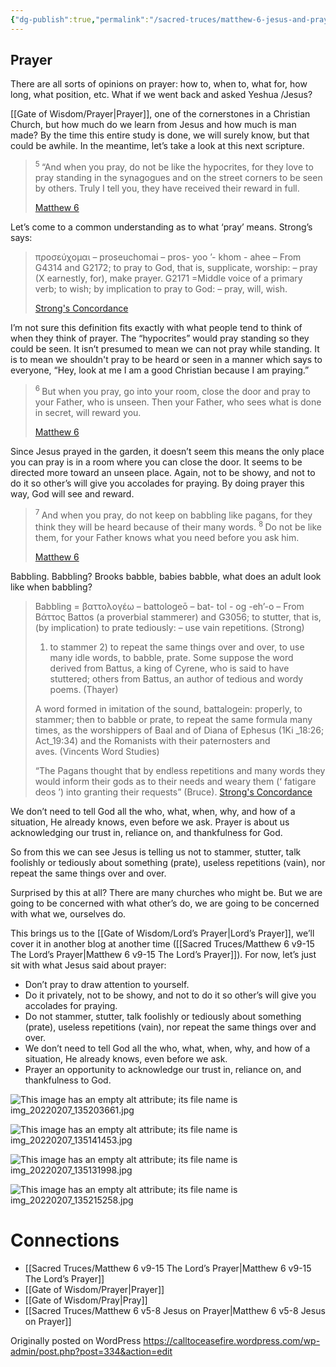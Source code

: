 ```yaml
---
{"dg-publish":true,"permalink":"/sacred-truces/matthew-6-jesus-and-prayer/"}
---
```


## Prayer

There are all sorts of opinions on prayer: how to, when to, what for, how long, what position, etc. What if we went back and asked Yeshua /Jesus?

[[Gate of Wisdom/Prayer\|Prayer]], one of the cornerstones in a Christian Church, but how much do we learn from Jesus and how much is man made? By the time this entire study is done, we will surely know, but that could be awhile. In the meantime, let’s take a look at this next scripture.

> <sup>5 </sup> “And when you pray, do not be like the hypocrites, for they love to pray standing in the synagogues and on the street corners to be seen by others. Truly I tell you, they have received their reward in full.
> 
> [Matthew 6](https://www.biblegateway.com/passage/?search=Matthew+6%3A5-7&version=NIV)

Let’s come to a common understanding as to what ‘pray’ means. Strong’s says:

> προσεύχομαι – proseuchomai – pros- yoo ’- khom - ahee – From G4314 and G2172; to pray to God, that is, supplicate, worship: – pray (X earnestly, for), make prayer. G2171 =Middle voice of a primary verb; to wish; by implication to pray to God: – pray, will, wish.
> 
> [Strong's Concordance](https://www.blueletterbible.org/lexicon/g4336/kjv/tr/0-1/)

I’m not sure this definition fits exactly with what people tend to think of when they think of prayer. The “hypocrites” would pray standing so they could be seen. It isn’t presumed to mean we can not pray while standing. It is to mean we shouldn't pray to be heard or seen in a manner which says to everyone, “Hey, look at me I am a good Christian because I am praying.”

> <sup>6 </sup> But when you pray, go into your room, close the door and pray to your Father, who is unseen. Then your Father, who sees what is done in secret, will reward you.
> 
> [Matthew 6](https://www.biblegateway.com/passage/?search=Matthew+6%3A5-7&version=NIV)

Since Jesus prayed in the garden, it doesn’t seem this means the only place you can pray is in a room where you can close the door. It seems to be directed more toward an unseen place. Again, not to be showy, and not to do it so other’s will give you accolades for praying. By doing prayer this way, God will see and reward.

> <sup>7 </sup> And when you pray, do not keep on babbling like pagans, for they think they will be heard because of their many words. <sup>8 </sup> Do not be like them, for your Father knows what you need before you ask him.
> 
> [Matthew 6](https://www.biblegateway.com/passage/?search=Matthew+6%3A5-7&version=NIV)

Babbling. Babbling? Brooks babble, babies babble, what does an adult look like when babbling?

> Babbling = βαττολογέω – battologeō – bat- tol - og -eh’-o – From Βάττος Battos (a proverbial stammerer) and G3056; to stutter, that is, (by implication) to prate tediously: – use vain repetitions. (Strong)
> 
> 1) to stammer 2) to repeat the same things over and over, to use many idle words, to babble, prate. Some suppose the word derived from Battus, a king of Cyrene, who is said to have stuttered; others from Battus, an author of tedious and wordy poems. (Thayer)
> 
> A word formed in imitation of the sound, battalogein: properly, to stammer; then to babble or prate, to repeat the same formula many times, as the worshippers of Baal and of Diana of Ephesus (1Ki \_18:26; Act\_19:34) and the Romanists with their paternosters and aves. (Vincents Word Studies)
> 
> “The Pagans thought that by endless repetitions and many words they would inform their gods as to their needs and weary them (‘ fatigare deos ’) into granting their requests” (Bruce).
> [Strong's Concordance](https://www.blueletterbible.org/lexicon/g945/kjv/tr/0-1/)

We don’t need to tell God all the who, what, when, why, and how of a situation, He already knows, even before we ask. Prayer is about us acknowledging our trust in, reliance on, and thankfulness for God.

So from this we can see Jesus is telling us not to stammer, stutter, talk foolishly or tediously about something (prate), useless repetitions (vain), nor repeat the same things over and over.

Surprised by this at all? There are many churches who might be. But we are going to be concerned with what other’s do, we are going to be concerned with what we, ourselves do.

This brings us to the [[Gate of Wisdom/Lord’s Prayer\|Lord’s Prayer]], we’ll cover it in another blog at another time ([[Sacred Truces/Matthew 6 v9-15 The Lord’s Prayer\|Matthew 6 v9-15 The Lord’s Prayer]]). For now, let’s just sit with what Jesus said about prayer:

- Don’t pray to draw attention to yourself.
- Do it privately, not to be showy, and not to do it so other’s will give you accolades for praying.
- Do not stammer, stutter, talk foolishly or tediously about something (prate), useless repetitions (vain), nor repeat the same things over and over.
- We don’t need to tell God all the who, what, when, why, and how of a situation, He already knows, even before we ask.
- Prayer an opportunity to acknowledge our trust in, reliance on, and thankfulness to God.

![This image has an empty alt attribute; its file name is img_20220207_135203661.jpg](https://calltoceasefire.files.wordpress.com/2022/02/img_20220207_135203661.jpg)



![This image has an empty alt attribute; its file name is img_20220207_135141453.jpg](https://calltoceasefire.files.wordpress.com/2022/02/img_20220207_135141453.jpg)



![This image has an empty alt attribute; its file name is img_20220207_135131998.jpg](https://calltoceasefire.files.wordpress.com/2022/02/img_20220207_135131998.jpg)



![This image has an empty alt attribute; its file name is img_20220207_135215258.jpg](https://calltoceasefire.files.wordpress.com/2022/02/img_20220207_135215258.jpg)

# Connections
- [[Sacred Truces/Matthew 6 v9-15 The Lord’s Prayer\|Matthew 6 v9-15 The Lord’s Prayer]]
- [[Gate of Wisdom/Prayer\|Prayer]]
- [[Gate of Wisdom/Pray\|Pray]]
- [[Sacred Truces/Matthew 6 v5-8 Jesus on Prayer\|Matthew 6 v5-8 Jesus on Prayer]]



Originally posted on WordPress https://calltoceasefire.wordpress.com/wp-admin/post.php?post=334&action=edit